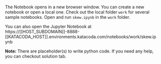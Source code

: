 The Notebook opens in a new browser window. You can create a new notebook or open a local one. Check out the local folder `work` for several sample notebooks. Open and run `skew.ipynb` in the `work` folder.

You can also open the Jupyter Notebook at https://[[HOST_SUBDOMAIN]]-8888-[[KATACODA_HOST]].environments.katacoda.com/notebooks/work/skew.ipynb

**Note:**
There are placeholder(s) to write python code. If you need any help, you can checkout solution tab.